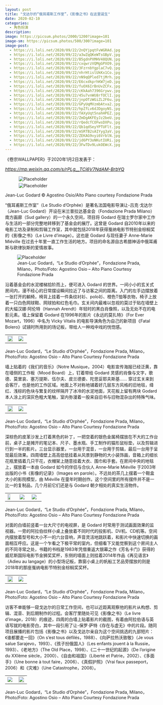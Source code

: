 ```yaml
---
layout: post
title: "​戈达尔的“俄耳甫斯工作室”，《影像之书》在这里诞生"
date: 2020-02-10
categories:
  - 角色扮演
description:
image: https://picsum.photos/2000/1200?image=101
image-sm: https://picsum.photos/500/300?image=101
image-post:
  - https://i.loli.net/2020/09/22/2nQYjpqtFvWGRAd.jpg
  - https://i.loli.net/2020/09/22/a3wZqQKeWTsGBpV.jpg
  - https://i.loli.net/2020/09/22/B5gdnPXMHV48QUN.jpg
  - https://i.loli.net/2020/09/22/cxqwrzVQMgGPXO9.jpg
  - https://i.loli.net/2020/09/22/3FzrnbYgplaC7vQ.jpg
  - https://i.loli.net/2020/09/22/nhrHtislUkKx1Co.jpg
  - https://i.loli.net/2020/09/22/nN9qQPled7tjMrh.jpg
  - https://i.loli.net/2020/09/22/E6cxdkprhKW7jeD.jpg
  - https://i.loli.net/2020/09/22/fuOX6IrBnUvZCFx.jpg
  - https://i.loli.net/2020/09/22/cKkAah7396Grywv.jpg
  - https://i.loli.net/2020/09/22/45u7vnWU8rfOClI.jpg
  - https://i.loli.net/2020/09/22/jnpOTzWGiZL2F6u.jpg
  - https://i.loli.net/2020/09/22/GPyUqMVzmbAtva2.jpg
  - https://i.loli.net/2020/09/22/hpZfLv6dJDgoyNS.jpg
  - https://i.loli.net/2020/09/22/fAXyUqt5nahHPEZ.jpg
  - https://i.loli.net/2020/09/22/ZmDgAKFEyJz2beU.jpg
  - https://i.loli.net/2020/09/22/rQedcfCOFwsDXPu.jpg
  - https://i.loli.net/2020/09/22/Qb1qdSeyYPTUFlt.jpg
  - https://i.loli.net/2020/09/22/mSRTB2sAIYyg3aV.jpg
  - https://i.loli.net/2020/09/22/ZEKAG9vyi6VrblN.jpg
  - https://i.loli.net/2020/09/22/jd6PY3oNKutIURi.jpg
  - https://i.loli.net/2020/09/22/3FwTDv9LukOEWcX.jpg
---
```

《卷宗WALLPAPER》于2020年1月2日发表于：

<a href="https://mp.weixin.qq.com/s/rPLg__TCi6V7NdAM-BrbYQ"><i style="font-size:15px">https://mp.weixin.qq.com/s/rPLg__TCi6V7NdAM-BrbYQ</i></a>

<figure class="nav-fig">
  <figure style="width:50%;margin:5px; overflow:hidden">
    <img src="{{ page.image-post[0] }}" alt="Placeholder" max-width="100%" max-height="100%" min-width="99%" min-height="99%"/>
  </figure>
  <figure style="width:68%;margin:5px; overflow:hidden">
    <img src="{{ page.image-post[1] }}" alt="Placeholder" max-width="100%" max-height="100%" min-width="99%" min-height="99%"/>
  </figure>
</figure>
<figcaption>Jean-Luc Godard © Agostino Osio/Alto Piano courtesy Fondazione Prada</figcaption>

“俄耳甫斯工作室”（Le Studio d’Orphée）是著名法国电影导演让-吕克·戈达尔（Jean-Luc Godard）开设在米兰普拉达基金会（Fondazione Prada Milano）南方画廊（Sud gallery）的一个永久空间，项目将 Godard 在瑞士罗尔家中工作与生活的一部分完整地转移到了基金会的展厅。这曾是 Godard 自2010年以来的电影工坊及录制和剪辑工作室，其中就包括2018年获得戛纳电影节特别金棕榈奖的《影像之书》（Le Livre d’image）。这也是 Godard 与现任妻子 Anne-Marie Miéville 在过去十年里一直工作生活的地方。项目的命名源自古希腊神话中俄耳甫斯与欧律狄斯的爱情故事。

<figure>
    <img src="{{ page.image-post[2] }}" alt="Placeholder"/>
    <figcaption>Jean-Luc Godard，“Le Studio d’Orphée”，Fondazione Prada, Milano，Photo/Foto: Agostino Osio – Alto Piano Courtesy Fondazione Prada</figcaption>
</figure>

沿着基金会的水泥楼梯拾阶而上，便可进入 Godard 的世界。一间小小的玄关式房间内，漫不经心的日常摆设瞬间拉近了与访客之间的距离。入门的左手边摆放着一张打开的躺椅，椅背上挂着一件条纹衬衫、polo衫、橙色T恤等衣物，椅子上放着一只白色网球鞋、网球拍和红色毛巾。玄关间内最难以忽视的莫过于贴在墙壁上的大幅汉娜·阿伦特（Hannah Arendt）年轻时的黑白肖像照，以及无处不在的电影元素。墙上保留着 Godard 在1996年的影片《永远的莫扎特》（For Ever Mozart，1996）中名为 Vicky Vitalis 的电影导演角色为自己的新项目《Fatal Bolero》试镜时所用到的场记板，带给人一种戏中戏的恍惚感。

<table  class="nav-fig"><tr>
<td style="width:50%;overflow:hidden;"><img src="{{ page.image-post[3] }}" height="92%"></td>
<td style="width:50%;overflow:hidden;"><img src="{{ page.image-post[4] }}"></td>
</tr>
</table>
<figcaption>Jean-Luc Godard，“Le Studio d’Orphée”，Fondazione Prada, Milano，Photo/Foto: Agostino Osio – Alto Piano Courtesy Fondazione Prada</figcaption>


墙上贴着的《我们的音乐》（Notre Musique，2004）电影宣传海报已经泛黄，靠在墙侧的工作板（Mood Board）上，钉着带给 Godard 灵感的肖像与文字，歌德、莫里哀、塞万提斯、伍尔夫、皮兰德娄、陀思妥耶夫斯基…… 穿过玄关来到会客厅，也是他的工作区域。地面上不对称地铺着好几层东方风格的旧地毯，绛红、浅棕的色块与繁复的纹样隔开了冰冷的水泥地面，天花板上留有两块 Godard 本人涂上的深灰色粗大笔触，室内弥漫着一股来自旧书与旧物混杂出的特殊气味。

<table  class="nav-fig"><tr>
<td style="width:50%;overflow:hidden;"><img src="{{ page.image-post[5] }}" height="92%"></td>
<td style="width:50%;overflow:hidden;"><img src="{{ page.image-post[6] }}"></td>
</tr>
</table>
<figcaption>Jean-Luc Godard，“Le Studio d’Orphée”，Fondazione Prada, Milano，Photo/Foto: Agostino Osio – Alto Piano Courtesy Fondazione Prada</figcaption>

深棕色的皮革沙发上打着黑色的补丁，一把空着的银色金属椅摆放在不大的工作台前，桌子上是摊开的笔记本、尺子、墨水瓶、手工制作的猫形鼠标垫，以及剪辑进行到一半的影片。三台显示器里，一台用于混音，一台用于剪辑，最后一台用于呈现最后效果。四周墙壁上高高低低挂着从风景到静物的大小装饰画，音箱上的细长花瓶里插着几只干花，衣帽架上随意挂着大衣、围巾和手套。在房间中央的地毯上，摆放着一本由 Godard 如今的伴侣与合伙人 Anne-Marie Miéville 于2003年出版的小书《影像的记录》（Images en parole）。不远处的茶几上摆着一个鞋盒大小的影院模型，由 Miéville 在童年时期创作。这个空间里的所有摆件并不是一比一的复制品，几个月前它们还是与 Godard 朝夕相处的真实生活物件。

<table  class="nav-fig"><tr>
<td style="width:30%;overflow:hidden;"><img src="{{ page.image-post[7] }}" height="61%"></td>
<td style="width:30%;overflow:hidden;"><img src="{{ page.image-post[8] }}"></td>
<td style="width:30%;overflow:hidden;"><img src="{{ page.image-post[9] }}"></td>
</tr>
</table>
<figcaption>Jean-Luc Godard，“Le Studio d’Orphée”，Fondazione Prada, Milano，Photo/Foto: Agostino Osio – Alto Piano Courtesy Fondazione Prada</figcaption>

对面的白墙前竖着一台大尺寸的电视屏，是 Godard 时常用于测试画面效果的监视器。一旁的阿拉伯纹样小桌上叠放着不同时代的投影机、DV机、CD机等。空间内摆放着型号和大小不一的六台音响，声音灵活地跳跃着，和影片中快速切换的画面相互呼应。这是一个乍看之下极平常的室内，但细看下又能觉察到这个房间主人的不同寻常之处，书籍的书档是1983年凭借重返大银幕之作《芳名卡门》获得的威尼斯国际电影节金狮奖奖杯，东侧的墙面上则挂着2014年作品《再见语言》（Adieu au langage）的小型场记板，靠窗小桌上的帆船工艺品旁摆放的则是2018年的那座戛纳电影节特别金棕榈奖奖杯。

<table  class="nav-fig"><tr>
<td style="width:50%;overflow:hidden;"><img src="{{ page.image-post[10] }}" height="92%"></td>
<td style="width:50%;overflow:hidden;"><img src="{{ page.image-post[11] }}"></td>
</tr>
</table>
<figcaption>Jean-Luc Godard，“Le Studio d’Orphée”，Fondazione Prada, Milano，Photo/Foto: Agostino Osio – Alto Piano Courtesy Fondazione Prada</figcaption>

访客不单能够一窥戈达尔的日常工作空间，也可以近距离观察他的影片从构想、剪辑、混音、到后期制作的过程。会客厅里随处可见《影像之书》（Le livre d’image，2018）的痕迹，四周的白墙上贴着影片的截图，有着由阿拉伯语与英语写就的电影旁白，其中一段引用了让-保罗·萨特《存在与虚无》中的片段。随同项目展播的影片包括《影像之书》以及戈达尔亲自为这个空间挑选的九部短片：《谁都要走一回》（On s’est tous défilés，1988）、《向萨拉热沃致敬》（Je vous salue Sarajevo，1993）、《孩子扮俄国人》（Les enfants jouent à la Russie，1993）、《老地方》（The Old Place，1998）、《二十一世纪的起源》（De l’origine du XXIème siècle，2000）、《自由和祖国》（Liberté et Patrie，2002）、《多面手》（Une bonne à tout faire，2006）、《真假护照》（Vrai faux passeport，2006）和《灾难》（Une Catastrophe，2008）。

<table  class="nav-fig"><tr>
<td style="width:50%;overflow:hidden;"><img src="{{ page.image-post[12] }}"></td>
<td style="width:50%;overflow:hidden;"><img src="{{ page.image-post[13] }}" width="5000%" height="92%"></td>
</tr>
</table>
<figcaption>Jean-Luc Godard，“Le Studio d’Orphée”，Fondazione Prada, Milano，Photo/Foto: Agostino Osio – Alto Piano Courtesy Fondazione Prada</figcaption>

<div  style="background:red;"></div>
<div>
    <div  style="width:50%;height:100%;background:url('{{ page.image-post[12] }}');"></div>
    <div  style="width:50%;height:100%;background:url('{{ page.image-post[13] }}');"></div>
    <b>siahsiuj</b>
</div>


在米兰普拉达基金会标志性的塔楼（Torre）电梯里还安置有 Godard 的声音装置《Accent-sœur》。访客可以在使用电梯的过程中听到他于1988年至1998年间创作的八章系列电影《电影史》（Histoire(s) du cinéma）的音轨。这是 Godard 最为晦涩的作品之一，也被认为是他创作后期的关键性成果，影片使用了大量的影像档案、新闻、哲学类书摘、小说段落、诗歌、肖像等图像与音轨，来讲述电影的演化历史与整个20世纪的时代碎片。Godard 曾在这部跨度十年的系列电影中写道：“我也曾一度相信电影给与了俄耳甫斯（Orpheus，又译为奥菲斯）回头的机会，并且不至造成欧律狄斯（Euridyce）的死亡。但我错了。俄耳甫斯必须为此付出代价” 。

<figure class="nav-fig">
  <figure style="width:50%; height:100%; margin:5px; overflow:hidden">
    <img src="{{ page.image-post[14] }}" alt="Placeholder" max-width="100%" max-height="100%" min-width="99%" min-height="99%"/>
  </figure>
  <figure style="width:50%; height:100%; margin:5px; overflow:hidden">
    <img src="{{ page.image-post[15] }}" alt="Placeholder" max-width="100%" max-height="100%" min-width="99%" min-height="99%"/>
  </figure>
</figure>

工作室的茶几上摆着一个鞋盒大小的影院模型，由 Godard 现在的伴侣与合伙人 Anne-Marie Miéville 在童年时期创作，“Le Studio d’Orphée”，Fondazione Prada, Milano，Photo/Foto: Agostino Osio – Alto Piano Courtesy Fondazione Prada


<figure style="width:80%; height:100%;">
    <img src="{{ page.image-post[16] }}" alt="Placeholder"/>
</figure>

<div><b>卷宗 Wallpaper＊简称 W＊ </b></div>

<div><b>Fondazione Prada 项目总监</b></div>

<div><b>Chiara Costa 简称 C </b></div>

<b>W＊：为什么选择将 Godard 在瑞士罗尔的录制和剪辑工作室作搬至普拉达基金会？你能分享一下这个项目背后的故事吗？</b>

<b>C：</b>“俄耳甫斯工作室”源自 Godard “留下痕迹”的意图，这是他一贯以来构思和制作电影的实验性方式的一种物理记忆。普拉达基金会对这个项目表示欢迎，这也是经过长达四年多的长期创造性对话的结果，自Godard 的第一个提议以来，热情和激情一直伴随着这个项目。依照 Godard 的定义，这个空间是一个真正的“工坊”（atelier），这一直是他在瑞士罗尔的工作与生活之所。它被搬至米烂，由 Godard 亲自布置后面向公众开放。 2018年的长片《影像之书》在戛纳获得了特别金棕榈奖，在项目中，这部影片在 Godard 平日工作所使用的电视监视器上放映，这里见证了他的电影从构思到实现的过程，观众有机会在 Godard 剪辑电影、混音、制作和后期的工作室观看这部电影，第一次在他电影制作的的原点密切观察他的创作过程。

<figure style="width:60%; margin:auto;">
    <img src="{{ page.image-post[17] }}" alt="Placeholder" max-width="100%" max-height="100%" min-width="99%" min-height="99%"/>
</figure>
<figcaption>Jean-Luc Godard，“Le Studio d’Orphée”，Fondazione Prada, Milano Courtesy Fondazione Prada</figcaption>

<b>W＊：在这其中有许多有趣的细节，例如天花板上的笔触、阿伦特的肖像、墙上的老式电话机等等…… 你能分享一下工作室里不容错过的一些亮点吗？</b>

<b>C：</b>乍看之下，这个工作室就像是一间舒适的起居室，皮革扶手椅、图书、地毯，甚至干花…… 但很显然，除了这些“稀疏平常的生活”以外，还有一些其他事物在发生。编辑图像和声音的工具在桌子上清晰可见，带来一种见证 Godard 艺术实践的亲密感。所有细节都一目了然：安东尼奥尼（Michelangelo Antonioni）和雅克·塔蒂（Jacques Tati）的电影海报、Godard 凭借1983年的电影《芳名卡门》获得的威尼斯电影节金狮、弗朗兹·卡夫卡的肖像、2014年作品《再见语言》的场记板、意大利极左议会外组织 Lotta Continua 在1970年代发行的唱片，以及 Godard 的网球鞋和球拍。我们无需将这些物件用单一的叙述联系起来：它们都完全源自 Godard 的生活。他们创造了一个空间和情感上的地理图景，观者可以在其中探索和体验。同时，这些元素是导演自身及其文化参照系的一部分，保留着神秘和松散的特性。Godard 反对“物”的拜物教，所以其真正的内涵在于整个的空间，而不是单个的物件。

<figure class="nav-fig">
  <figure style="width:58%; height:100%; margin:5px; overflow:hidden">
    <img src="{{ page.image-post[18] }}" alt="Placeholder" max-width="200%" max-height="200%" min-width="99%" min-height="99%"/>
  </figure>
  <figure style="width:35%; height:100%; margin:5px; overflow:hidden">
    <img src="{{ page.image-post[19] }}" alt="Placeholder" max-width="100%" max-height="100%" min-width="99%" min-height="99%"/>
  </figure>
</figure>
<figcaption>Jean-Luc Godard，“Le Studio d’Orphée”，Fondazione Prada, Milano，Photo/Foto: Agostino Osio – Alto Piano Courtesy Fondazione Prada</figcaption>

<b>W＊：为什么会将这个项目定名为“俄耳甫斯的工作室”（Le Studio d’Orphée）？</b>

<b>C：</b>这个标题源自俄耳甫斯与欧律狄斯（Orpheus and Orpheus and Eurydice）的古希腊神话。俄耳甫斯是古希腊神话中的缪斯之一、掌管史诗的女神克莱俄帕（Calliope）之子，阿波罗（Apollo）将自己的第一把七弦琴给了他。俄耳甫斯的乐曲令人陶醉，连动物甚至岩石也会为之动容。当他的爱人欧律狄斯去世时，他通过音乐说服了冥王哈迪斯（Hades）将欧律狄斯复生，但提出一个条件：在他领着爱人走出地府之前，二人决不能回头。但最终他回头了，欧律狄斯随之消逝。从奥维德（Ovid）到莎士比亚（William Shakespeare），从罗丹（Auguste Rodin）到让·科克多（Jean Cocteau），俄耳甫斯的神话一直以来都是作家、艺术家和导演们的创作中会反复涉及的故事。这是一个关于爱情的失落和转变的经典神话原型。Godard 同时表示这是他和他现任妻子 Anne-Marie Miéville 在过去十年中一直使用的工作室。因此，标题在这位导演的个人经历和古希腊的诗人音乐家神话之间建立了共通之处，并强调了电影中诗意和变形的力量（poetic and metamorphic force of cinema）。

<div  class='quote'><b><i>“I, too, had believed for a moment that the cinema authorized Orpheus to look back without causing Euridyce’s death. I was wrong. Orpheus will have to pay.”</i></b><br><div style="text-align:right">—— Jean-Luc Godard</div></div>
<div>

<figure style="width:70%; margin:auto;">
    <img src="{{ page.image-post[20] }}" alt="Placeholder"/>
    <figcaption>Jean-Luc Godard © Agostino Osio/Alto Piano courtesy Fondazione Prada</figcaption>
</figure>

<figure>
    <img src="{{ page.image-post[21] }}" alt="Placeholder"/>
</figure>

 

Yilun